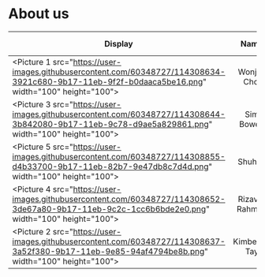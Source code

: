 # About us

Display | Name | Github Profile | Portfolio
--------|:----:|:--------------:|:---------:
<Picture 1 src="https://user-images.githubusercontent.com/60348727/114308634-3921c680-9b17-11eb-9f2f-b0daaca5be16.png" width="100" height="100"> | Wonjae Choi | [Github](https://github.com/wjchoi0712) | [Portfolio](team/wjchoi0712.md)
<Picture 3 src="https://user-images.githubusercontent.com/60348727/114308644-3b842080-9b17-11eb-9c78-d9ae5a829861.png" width="100" height="100"> | Sim Bowen | [Github](https://github.com/SimBowen) | [Portfolio](team/simbowen.md)
<Picture 5 src="https://user-images.githubusercontent.com/60348727/114308855-d4b33700-9b17-11eb-82b7-9e47db8c7d4d.png" width="100" height="100"> | Shuhao | [Github](https://github.com/Rye98) | [Portfolio](team/rye98.md)
<Picture 4 src="https://user-images.githubusercontent.com/60348727/114308652-3de67a80-9b17-11eb-9c2c-1cc6b6bde2e0.png" width="100" height="100"> | Rizavur Rahman | [Github](https://github.com/Rizavur) | [Portfolio](team/rizavur.md)
<Picture 2 src="https://user-images.githubusercontent.com/60348727/114308637-3a52f380-9b17-11eb-9e85-94af4794be8b.png" width="100" height="100"> | Kimberley Tay | [Github](https://github.com/KimIdeas8) | [Portfolio](team/kimideas8.md)
